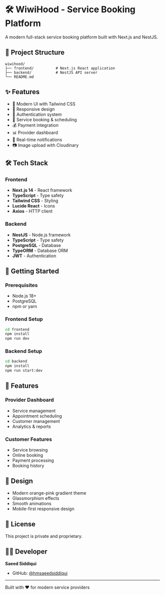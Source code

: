 # 🛠️ WiwiHood - Service Booking Platform

A modern full-stack service booking platform built with Next.js and NestJS.

## 🚀 Project Structure

```
wiwihood/
├── frontend/          # Next.js React application
├── backend/           # NestJS API server
└── README.md
```

## ✨ Features

- 🎨 Modern UI with Tailwind CSS
- 📱 Responsive design
- 🔐 Authentication system
- 📅 Service booking & scheduling
- 💰 Payment integration
- 📊 Provider dashboard
- 🔔 Real-time notifications
- 📷 Image upload with Cloudinary

## 🛠️ Tech Stack

### Frontend
- **Next.js 14** - React framework
- **TypeScript** - Type safety
- **Tailwind CSS** - Styling
- **Lucide React** - Icons
- **Axios** - HTTP client

### Backend
- **NestJS** - Node.js framework
- **TypeScript** - Type safety
- **PostgreSQL** - Database
- **TypeORM** - Database ORM
- **JWT** - Authentication

## 🚀 Getting Started

### Prerequisites
- Node.js 18+
- PostgreSQL
- npm or yarn

### Frontend Setup
```bash
cd frontend
npm install
npm run dev
```

### Backend Setup
```bash
cd backend
npm install
npm run start:dev
```

## 📱 Features

### Provider Dashboard
- Service management
- Appointment scheduling
- Customer management
- Analytics & reports

### Customer Features
- Service browsing
- Online booking
- Payment processing
- Booking history

## 🎨 Design

- Modern orange-pink gradient theme
- Glassmorphism effects
- Smooth animations
- Mobile-first responsive design

## 📝 License

This project is private and proprietary.

## 👨‍💻 Developer

**Saeed Siddiqui**
- GitHub: [@hmsaeedsiddiqui](https://github.com/hmsaeedsiddiqui)

---
Built with ❤️ for modern service providers